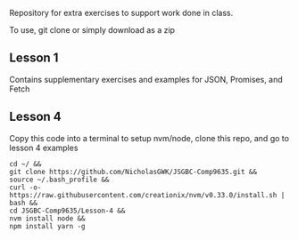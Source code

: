 Repository for extra exercises to support work done in class.

To use, git clone or simply download as a zip

## Lesson 1

Contains supplementary exercises and examples for JSON, Promises, and Fetch


## Lesson 4

Copy this code into a terminal to setup nvm/node, clone this repo, and go to lesson 4 examples

```
cd ~/ &&
git clone https://github.com/NicholasGWK/JSGBC-Comp9635.git &&
source ~/.bash_profile &&
curl -o- https://raw.githubusercontent.com/creationix/nvm/v0.33.0/install.sh | bash &&
cd JSGBC-Comp9635/Lesson-4 &&
nvm install node &&
npm install yarn -g
```
